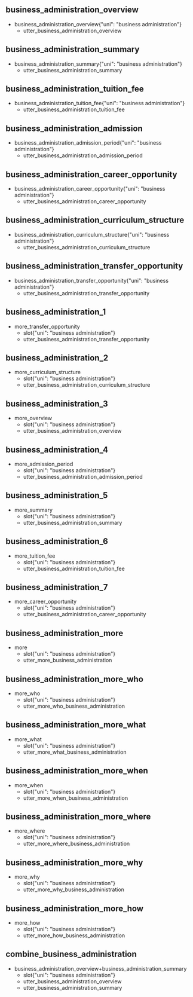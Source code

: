 ## business_administration_overview
* business_administration_overview{"uni": "business administration"}
    - utter_business_administration_overview

## business_administration_summary
* business_administration_summary{"uni": "business administration"}
    - utter_business_administration_summary

## business_administration_tuition_fee
* business_administration_tuition_fee{"uni": "business administration"}
    - utter_business_administration_tuition_fee

## business_administration_admission
* business_administration_admission_period{"uni": "business administration"}
    - utter_business_administration_admission_period

## business_administration_career_opportunity
* business_administration_career_opportunity{"uni": "business administration"}
    - utter_business_administration_career_opportunity

## business_administration_curriculum_structure
* business_administration_curriculum_structure{"uni": "business administration"}
    - utter_business_administration_curriculum_structure

## business_administration_transfer_opportunity
* business_administration_transfer_opportunity{"uni": "business administration"}
    - utter_business_administration_transfer_opportunity

## business_administration_1
* more_transfer_opportunity
    - slot{"uni": "business administration"}
    - utter_business_administration_transfer_opportunity

## business_administration_2
* more_curriculum_structure
    - slot{"uni": "business administration"}
    - utter_business_administration_curriculum_structure

## business_administration_3
* more_overview
    - slot{"uni": "business administration"}
    - utter_business_administration_overview

## business_administration_4
* more_admission_period
    - slot{"uni": "business administration"}
    - utter_business_administration_admission_period

## business_administration_5
* more_summary
    - slot{"uni": "business administration"}
    - utter_business_administration_summary

## business_administration_6
* more_tuition_fee
    - slot{"uni": "business administration"}
    - utter_business_administration_tuition_fee

## business_administration_7
* more_career_opportunity
    - slot{"uni": "business administration"}
    - utter_business_administration_career_opportunity

## business_administration_more
* more
    - slot{"uni": "business administration"}
    - utter_more_business_administration

## business_administration_more_who
* more_who
    - slot{"uni": "business administration"}
    - utter_more_who_business_administration

## business_administration_more_what
* more_what
    - slot{"uni": "business administration"}
    - utter_more_what_business_administration

## business_administration_more_when
* more_when
    - slot{"uni": "business administration"}
    - utter_more_when_business_administration

## business_administration_more_where
* more_where
    - slot{"uni": "business administration"}
    - utter_more_where_business_administration

## business_administration_more_why
* more_why
    - slot{"uni": "business administration"}
    - utter_more_why_business_administration

## business_administration_more_how
* more_how
    - slot{"uni": "business administration"}
    - utter_more_how_business_administration
    
## combine_business_administration
* business_administration_overview+business_administration_summary
    - slot{"uni": "business administration"}
    - utter_business_administration_overview
    - utter_business_administration_summary
